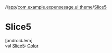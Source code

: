 //[app](../../index.md)/[com.example.expensesage.ui.theme](index.md)/[Slice5](-slice5.md)

# Slice5

[androidJvm]\
val [Slice5](-slice5.md): [Color](https://developer.android.com/reference/kotlin/androidx/compose/ui/graphics/Color.html)
